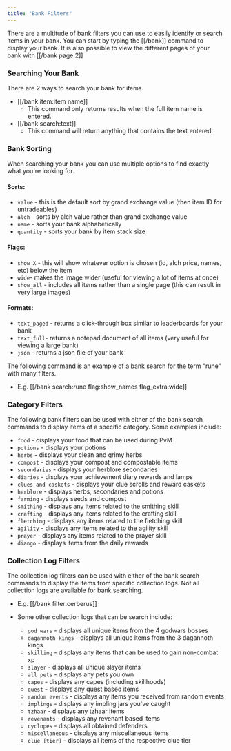 ```yaml
---
title: "Bank Filters"
---
```


There are a multitude of bank filters you can use to easily identify or search items in your bank. You can start by typing the [[/bank]] command to display your bank. It is also possible to view the different pages of your bank with [[/bank page:2]]

### Searching Your Bank

There are 2 ways to search your bank for items.

- [[/bank item\:item name]]
  - This command only returns results when the full item name is entered.
- [[/bank search\:text]]
  - This command will return anything that contains the text entered.

### Bank Sorting

When searching your bank you can use multiple options to find exactly what you're looking for.

#### Sorts:

- `value` - this is the default sort by grand exchange value (then item ID for untradeables)
- `alch` - sorts by alch value rather than grand exchange value
- `name` - sorts your bank alphabetically
- `quantity` - sorts your bank by item stack size

#### Flags:

- `show_X` - this will show whatever option is chosen (id, alch price, names, etc) below the item
- `wide`- makes the image wider (useful for viewing a lot of items at once)
- `show_all` - includes all items rather than a single page (this can result in very large images)

#### Formats:

- `text_paged` - returns a click-through box similar to leaderboards for your bank
- `text_full`- returns a notepad document of all items (very useful for viewing a large bank)
- `json` - returns a json file of your bank

The following command is an example of a bank search for the term "rune" with many filters.

- E.g. [[/bank search\:rune flag\:show_names flag_extra\:wide]]

### Category Filters

The following bank filters can be used with either of the bank search commands to display items of a specific category. Some examples include:

- `food` - displays your food that can be used during PvM
- `potions` - displays your potions
- `herbs` - displays your clean and grimy herbs
- `compost` - displays your compost and compostable items
- `secondaries` - displays your herblore secondaries
- `diaries` - displays your achievement diary rewards and lamps
- `clues and caskets` - displays your clue scrolls and reward caskets
- `herblore` - displays herbs, secondaries and potions
- `farming` - displays seeds and compost
- `smithing` - displays any items related to the smithing skill
- `crafting` - displays any items related to the crafting skill
- `fletching` - displays any items related to the fletching skill
- `agility` - displays any items related to the agility skill
- `prayer` - displays any items related to the prayer skill
- `diango` - displays items from the daily rewards

### Collection Log Filters

The collection log filters can be used with either of the bank search commands to display the items from specific collection logs. Not all collection logs are available for bank searching.

- E.g. [[/bank filter\:cerberus]]

- Some other collection logs that can be search include:
  - `god wars` - displays all unique items from the 4 godwars bosses
  - `dagannoth kings` - displays all unique items from the 3 dagannoth kings
  - `skilling` - displays any items that can be used to gain non-combat xp
  - `slayer` - displays all unique slayer items
  - `all pets` - displays any pets you own
  - `capes` - displays any capes (including skillhoods)
  - `quest` - displays any quest based items
  - `random events` - displays any items you received from random events
  - `implings` - displays any impling jars you've caught
  - `tzhaar` - displays any tzhaar items
  - `revenants` - displays any revenant based items
  - `cyclopes` - displays all obtained defenders
  - `miscellaneous` - displays any miscellaneous items
  - `clue [tier]` - displays all items of the respective clue tier
